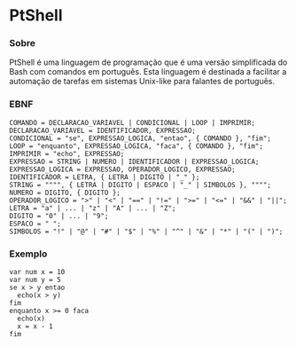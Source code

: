 # PtShell

### Sobre
PtShell é uma linguagem de programação que é uma versão simplificada do Bash com comandos em português. Esta linguagem é destinada a facilitar a automação de tarefas em sistemas Unix-like para falantes de português.

### EBNF
```
COMANDO = DECLARACAO_VARIAVEL | CONDICIONAL | LOOP | IMPRIMIR;
DECLARACAO_VARIAVEL = IDENTIFICADOR, EXPRESSAO;
CONDICIONAL = "se", EXPRESSAO_LOGICA, "entao", { COMANDO }, "fim";
LOOP = "enquanto", EXPRESSAO_LOGICA, "faca", { COMANDO }, "fim";
IMPRIMIR = "echo", EXPRESSAO;
EXPRESSAO = STRING | NUMERO | IDENTIFICADOR | EXPRESSAO_LOGICA;
EXPRESSAO_LOGICA = EXPRESSAO, OPERADOR_LOGICO, EXPRESSAO;
IDENTIFICADOR = LETRA, { LETRA | DIGITO | "_" };
STRING = """", { LETRA | DIGITO | ESPACO | "_" | SIMBOLOS }, """";
NUMERO = DIGITO, { DIGITO };
OPERADOR_LOGICO = ">" | "<" | "==" | "!=" | ">=" | "<=" | "&&" | "||";
LETRA = "a" | ... | "z" | "A" | ... | "Z";
DIGITO = "0" | ... | "9";
ESPACO = " ";
SIMBOLOS = "!" | "@" | "#" | "$" | "%" | "^" | "&" | "*" | "(" | ")";
```

### Exemplo

```
var num x = 10
var num y = 5
se x > y entao
  echo(x > y)
fim
enquanto x >= 0 faca
  echo(x)
  x = x - 1
fim
```

